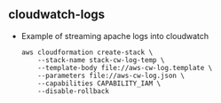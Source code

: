 
## cloudwatch-logs

* Example of streaming apache logs into cloudwatch

  ```
  aws cloudformation create-stack \
      --stack-name stack-cw-log-temp \
      --template-body file://aws-cw-log.template \
      --parameters file://aws-cw-log.json \
      --capabilities CAPABILITY_IAM \
      --disable-rollback
  ```
